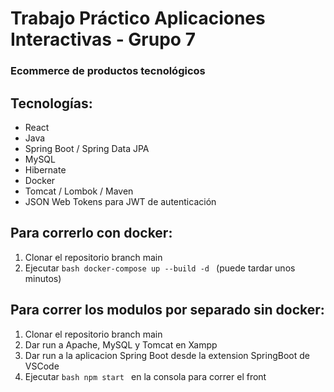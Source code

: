 # Trabajo Práctico Aplicaciones Interactivas - Grupo 7
### Ecommerce de productos tecnológicos

## Tecnologías:
- React
- Java
- Spring Boot / Spring Data JPA
- MySQL
- Hibernate
- Docker
- Tomcat / Lombok / Maven
- JSON Web Tokens para JWT de autenticación

## Para correrlo con docker:
1) Clonar el repositorio branch main
2) Ejecutar ```bash docker-compose up --build -d ``` (puede tardar unos minutos)

## Para correr los modulos por separado sin docker:
1) Clonar el repositorio branch main
2) Dar run a Apache, MySQL y Tomcat en Xampp
3) Dar run a la aplicacion Spring Boot desde la extension SpringBoot de VSCode
4) Ejecutar ```bash npm start ``` en la consola para correr el front
